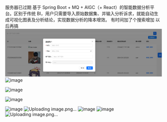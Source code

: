 服务器已过期
基于 Spring Boot + MQ + AIGC（+ React）的智能数据分析平台。区别于传统 BI，用户只需要导入原始数据集、并输入分析诉求，就能自动生成可视化图表及分析结论，实现数据分析的降本增效。
有时间加了个搜索增加 以后再搞
![img.png](img.png)
![image](https://github.com/kkkano/BI/assets/74480939/b5995d29-2a99-46b1-8afd-bb133fa939dd)

![image](https://github.com/kkkano/BI/assets/74480939/ab8be6be-1305-449e-802a-6f1d34a41c5c)

![image](https://github.com/kkkano/BI/assets/74480939/bfe31af5-1348-44b9-a6c8-cf5bd4fc9ba8)

![image](https://github.com/kkkano/BI/assets/74480939/22367655-2d9a-4c60-adb8-7dd07b9c3651)
![Uploading image.png…]()
![image](https://github.com/kkkano/BI/assets/74480939/91b86f80-44f4-4486-a07b-ea21e4492c9c)
![image](https://github.com/kkkano/BI/assets/74480939/24038c09-cc84-4ad9-ab3f-1914eed50736)
![Uploading image.png…]()
